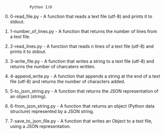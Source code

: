 				Python I/O

0. 0-read_file.py - A function that reads a text file (utf-8) and prints it to stdout.

1. 1-number_of_lines.py - A function that returns the number of lines from a text file.

2. 2-read_lines.py - A function that reads n lines of a text file (utf-8) and prints it to stdout.

3. 3-write_file.py - A function that writes a string to a text file (utf-8) and returns the number of charcaters written.

4. 4-append_write.py - A function that appends a string at the end of a text file (utf-8) and returns the number of characters added.

5. 5-to_json_string.py - A function that returns the JSON representation of an object (string).

6. 6-from_json_string.py - A function that returns an object (Python data structure) represented by a JSON string.

7. 7-save_to_json_file.py - A function that writes an Object to a text file, using a JSON representation.
